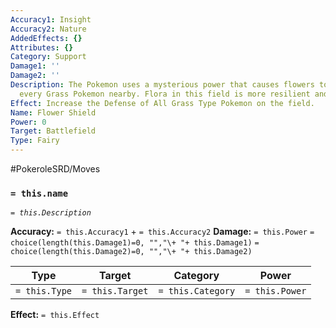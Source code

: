 ```yaml
---
Accuracy1: Insight
Accuracy2: Nature
AddedEffects: {}
Attributes: {}
Category: Support
Damage1: ''
Damage2: ''
Description: The Pokemon uses a mysterious power that causes flowers to bloom beneath
  every Grass Pokemon nearby. Flora in this field is more resilient and beautiful.
Effect: Increase the Defense of All Grass Type Pokemon on the field.
Name: Flower Shield
Power: 0
Target: Battlefield
Type: Fairy
---
```


#PokeroleSRD/Moves

### `= this.name`
*`= this.Description`*

**Accuracy:** `= this.Accuracy1` + `= this.Accuracy2`
**Damage:** `= this.Power` `= choice(length(this.Damage1)=0, "","\+ "+ this.Damage1)` `= choice(length(this.Damage2)=0, "","\+ "+ this.Damage2)`

| Type          | Target          | Category          | Power          |
| ------------- | --------------- | ----------------  | -------------- |
| `= this.Type` | `= this.Target` | `= this.Category` | `= this.Power` | 

**Effect:** `= this.Effect`